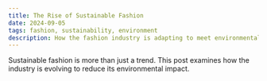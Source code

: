 ```yaml
---
title: The Rise of Sustainable Fashion
date: 2024-09-05
tags: fashion, sustainability, environment
description: How the fashion industry is adapting to meet environmental concerns
---
```


Sustainable fashion is more than just a trend. This post examines how the industry is evolving to reduce its environmental impact.

